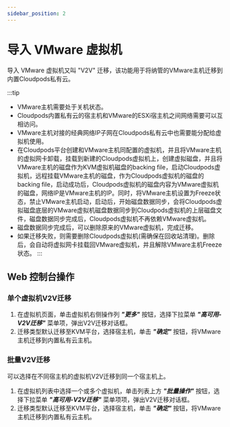 ```yaml
---
sidebar_position: 2
---
```


# 导入 VMware 虚拟机

导入 VMware 虚拟机又叫 "V2V" 迁移，该功能用于将纳管的VMware主机迁移到内置Cloudpods私有云。

:::tip
- VMware主机需要处于关机状态。
- Cloudpods内置私有云的宿主机和VMware的ESXi宿主机之间网络需要可以互相访问。
- VMware主机对接的经典网络IP子网在Cloudpods私有云中也需要能分配给虚拟机使用。
- 在Cloudpods平台创建和VMware主机同配置的虚拟机，并且将VMware主机的虚拟网卡卸载，挂载到新建的Cloudpods虚拟机上，创建虚拟磁盘，并且将VMware主机的磁盘作为KVM虚拟机磁盘的backing file，启动Cloudpods虚拟机，远程挂载VMware主机的磁盘，作为Cloudpods虚拟机的磁盘的backing file，启动成功后，Cloudpods虚拟机的磁盘内容为VMware虚拟机的磁盘，网络IP是VMware主机的IP。同时，将VMware主机设置为Freeze状态，禁止VMware主机启动，启动后，开始磁盘数据同步，会将Cloudpods虚拟磁盘底层的VMware虚拟机磁盘数据同步到Cloudpods虚拟机的上层磁盘文件，磁盘数据同步完成后，Cloudpods虚拟机不再依赖VMware虚拟机。
- 磁盘数据同步完成后，可以删除原来的VMware虚拟机，完成迁移。
- 如果迁移失败，则需要删除Cloudpods虚拟机(需确保在回收站清理)。删除后，会自动将虚拟网卡挂载回VMware虚拟机，并且解除VMware主机Freeze状态。
:::

## Web 控制台操作

### 单个虚拟机V2V迁移

1. 在虚拟机页面，单击虚拟机右侧操作列 **_"更多"_** 按钮，选择下拉菜单 **_"高可用-V2V迁移"_** 菜单项，弹出V2V迁移对话框。
2. 迁移类型默认迁移至KVM平台，选择宿主机，单击 **_"确定"_** 按钮，将VMware主机迁移到内置私有云主机。

### 批量V2V迁移

可以选择在不同宿主机的虚拟机V2V迁移到同一个宿主机上。

1. 在虚拟机列表中选择一个或多个虚拟机，单击列表上方 **_"批量操作"_** 按钮，选择下拉菜单 **_"高可用-V2V迁移"_** 菜单项项，弹出V2V迁移对话框。
2. 迁移类型默认迁移至KVM平台，选择宿主机，单击 **_"确定"_** 按钮，将VMware主机迁移到内置私有云主机。
